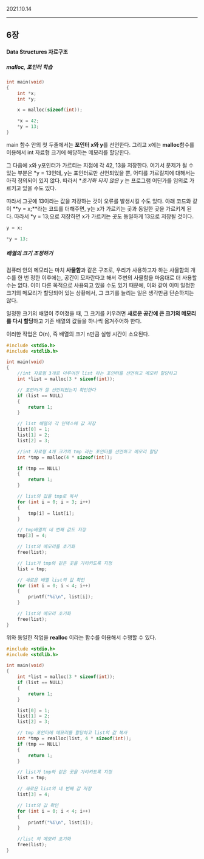 2021.10.14

------

## 6장

#### Data Structures 자료구조

##### malloc, 포인터 학습

```c
int main(void)
{
    int *x;
    int *y;

    x = malloc(sizeof(int));

    *x = 42;
    *y = 13;
}
```

main 함수 안의 첫 두줄에서는 **포인터 x와 y**를 선언한다. 그리고 x에는 **malloc**함수를 이용해서 int 자료형 크기에 해당하는 메모리를 할당한다.

그 다음에 x와 y포인터가 가르티는 지점에 각 42, 13을 저장한다. 여기서 문제가 될 수 있는 부분은 *y = 13인데, y는 포인터로만 선언되었을 뿐, 어디를 가르킬지에 대해서는 아직 정의되어 있지 않다. 따라서 **초기화 되지 않은 *y** 는 프로그램 어딘가를 임의로 가르키고 있을 수도 있다.

따라서 그곳에 13이라는 값을 저장하는 것이 오류를 발생시킬 수도 있다. 아래 코드와 같이 **y = x;**라는 코드를 더해주면, y는 x가 가르키는 곳과 동일한 곳을 가르키게 된다. 따라서 *y = 13;으로 저장하면 x가 가르키는 곳도 동일하게 13으로 저장될 것이다.

```c
y = x;

*y = 13;
```



##### 배열의 크기 조정하기

컴퓨터 안의 메모리는 마치 **사물함**과 같은 구조로, 우리가 사용하고자 하는 사물함의 개수를 한 번 정한 이후에는, 공간이 모자란다고 해서 주변의 사물함을 마음대로 더 사용할 수는 없다. 이미 다른 목적으로 사용되고 있을 수도 있기 때문에, 이와 같이 이미 일정한 크기의 메모리가 할당되어 있는 상황에서, 그 크기를 늘리는 일은 생각만큼 단순하지는 않다.

일정한 크기의 배열이 주어졌을 때, 그 크기를 키우려면 **새로운 공간에 큰 크기의 메모리를 다시 할당**하고 기존 배열의 값들을 하나씩 옮겨주어햐 한다.

이러한 작업은 O(n), 즉 배열의 크기 n만큼 실행 시간이 소요된다.

```c
#include <stdio.h>
#include <stdlib.h>

int main(void)
{
    //int 자료형 3개로 이루어진 list 라는 포인터를 선언하고 메모리 할당하고
    int *list = malloc(3 * sizeof(int));

    // 포인터가 잘 선언되었는지 확인한다
    if (list == NULL)
    {
        return 1;
    }

    // list 배열의 각 인덱스에 값 저장
    list[0] = 1;
    list[1] = 2;
    list[2] = 3;

    //int 자료형 4개 크기의 tmp 라는 포인터를 선언하고 메모리 할당
    int *tmp = malloc(4 * sizeof(int));

    if (tmp == NULL)
    {
        return 1;
    }

    // list의 값을 tmp로 복사
    for (int i = 0; i < 3; i++)
    {
        tmp[i] = list[i];
    }

    // tmp배열의 네 번째 값도 저장
    tmp[3] = 4;

    // list의 메모리를 초기화
    free(list);

    // list가 tmp와 같은 곳을 가리키도록 지정
    list = tmp;

    // 새로운 배열 list의 값 확인
    for (int i = 0; i < 4; i++)
    {
        printf("%i\n", list[i]);
    }

    // list의 메모리 초기화
    free(list);
}
```



위와 동일한 작업을 **realloc** 이라는 함수를 이용해서 수행할 수 있다.

```c
#include <stdio.h>
#include <stdlib.h>

int main(void)
{
    int *list = malloc(3 * sizeof(int));
    if (list == NULL)
    {
        return 1;
    }

    list[0] = 1;
    list[1] = 2;
    list[2] = 3;

    // tmp 포인터에 메모리를 할당하고 list의 값 복사
    int *tmp = realloc(list, 4 * sizeof(int));
    if (tmp == NULL)
    {
        return 1;
    }

    // list가 tmp와 같은 곳을 가리키도록 지정
    list = tmp;

    // 새로운 list의 네 번째 값 저장
    list[3] = 4;

    // list의 값 확인
    for (int i = 0; i < 4; i++)
    {
        printf("%i\n", list[i]);
    }

    //list 의 메모리 초기화
    free(list);
}
```



















